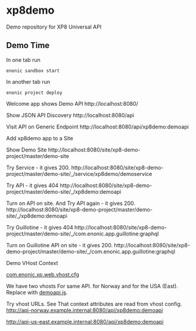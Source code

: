 # xp8demo
Demo repository for XP8 Universal API

## Demo Time

In one tab run 
        
    enonic sandbox start

In another tab run

    enonic project deploy

Welcome app shows Demo API
http://localhost:8080/

Show JSON API Discovery 
http://localhost:8080/api

Visit API on Generic Endpoint
http://localhost:8080/api/xp8demo:demoapi

Add xp8demo app to a Site

Show Demo Site
http://localhost:8080/site/xp8-demo-project/master/demo-site

Try Service - it gives 200.
http://localhost:8080/site/xp8-demo-project/master/demo-site/_/service/xp8demo/demoservice

Try API - it gives 404
http://localhost:8080/site/xp8-demo-project/master/demo-site/_/xp8demo:demoapi

Turn on API on site. And Try API again - it gives 200.
http://localhost:8080/site/xp8-demo-project/master/demo-site/_/xp8demo:demoapi

Try Guillotine - it gives 404
http://localhost:8080/site/xp8-demo-project/master/demo-site/_/com.enonic.app.guillotine:graphql

Turn on Guillotine API on site - it gives 200.
http://localhost:8080/site/xp8-demo-project/master/demo-site/_/com.enonic.app.guillotine:graphql


Demo VHost Context


[com.enonic.xp.web.vhost.cfg](../../.enonic/sandboxes/xp8demo/home/config/com.enonic.xp.web.vhost.cfg)

We have two vhosts For same API. for Norway and for the USA (East). 
Replace with [demoapi.js](extra/demoapi.js).

Try vhost URLs. See That context attributes are read from vhost config.
http://api-norway.example.internal:8080/api/xp8demo:demoapi

http://api-us-east.example.internal:8080/api/xp8demo:demoapi
